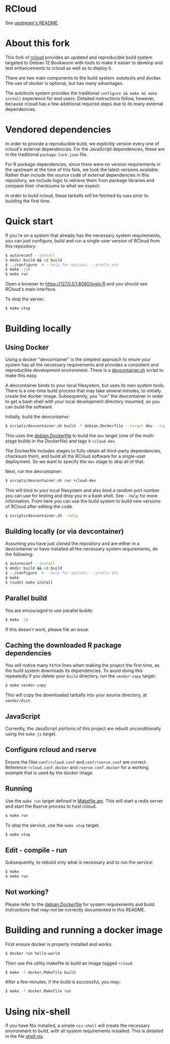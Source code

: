 # RCloud

See [upstream's README](README-upstream.md).

# About this fork

This fork of [rcloud](https://github.com/att/rcloud) provides an
updated and reproducible build system targeted to Debian 12 Bookworm
with tools to make it easier to develop and test enhancements to
rcloud as well as to deploy it.

There are two main components to the build system: autotools and
docker. The use of docker is optional, but has many advantages.

The autotools system provides the traditional `configure && make &&
make install` experience for end users. Detailed instructions follow,
however, because rcloud has a few additional required steps due to its
many external dependencies.

# Vendored dependencies

In order to provide a reproducible build, we explicitly version every
one of rcloud's external dependencies. For the JavaScript
dependencies, these are in the traditional `package-lock.json` file.

For R package dependencies, since there were no version requirements
in the upstream at the time of this fork, we took the latest versions
available. Rather than include the source code of external
dependencies in this repository, we include logic to retrieve them
from package libraries and compare their checksums to what we expect.

In order to build rcloud, these tarballs will be fetched by `make`
prior to building the first time.

# Quick start

If you're on a system that already has the necessary system
requirements, you can just configure, build and run a single-user
version of RCloud from this repository:

```sh
$ autoreconf --install
$ mkdir build && cd build
$ ../configure  # --help for options, --prefix etc
$ make -j16
$ make run
```

Open a browser to https://127.0.0.1:8080/login.R and you should see
RCloud's main interface.

To stop the server:

```sh
$ make stop
```

# Building locally

## Using Docker

Using a docker "devcontainer" is the simplest approach to enure your
system has all the necessary requirements and provides a consistent
and reproducible development environment. There is a
[devcontainer.sh](scripts/devcontainer.sh) script to make this easy.

A devcontainer binds to your local filesystem, but uses its own system
tools. There is a one-time build process that may take several
minutes, to initially create the docker image. Subsequently, you "run"
the devcontainer in order to get a bash shell with your local
development directory mounted, so you can build the software.

Initially, build the devcontainer:

```sh
$ scripts/devcontainer.sh build -f debian.Dockerfile --target dev --tag rcloud-dev
```

This uses the [debian.Dockerfile](debian.Dockerfile) to build the
`dev` target (one of the multi-stage builds in the Dockerfile) and
tags it `rcloud-dev`.

The Dockerfile includes stages to fully obtain all third-party
dependencies, checksum them, and build all the RCloud software for a
single-user deployment. So we want to specify the `dev` stage to skip
all of that.

Next, run the devcontainer:

```sh
$ scripts/devcontainer.sh run rcloud-dev
```

This will bind to your local filesystem and also bind a random port
number you can use for testing and drop you in a bash shell. See
`--help` for more information. From here you can use the build system
to build new versions of RCloud after editing the code.

```sh
$ scripts/devcontainer.sh --help
```

## Building locally (or via devcontainer)

Assuming you have just cloned the repository and are either in a
devcontainer or have installed all the necessary system requirements,
do the following:

```sh
$ autoreconf --install
$ mkdir build && cd build
$ ../configure  # --help for options, --prefix etc
$ make
$ (sudo) make install
```

## Parallel build

You are encouraged to use parallel builds:

```sh
$ make -j8
```

If this doesn't work, please file an issue.

## Caching the downloaded R package dependencies

You will notice many `FETCH` lines when making the project the first
time, as the build system downloads its dependencies. To avoid doing
this repeatedly if you delete your `build` directory, run the
`vendor-copy` target:

```sh
$ make vendor-copy
```

This will copy the downloaded tarballs into your source directory, at
`vendor/dist`.

## JavaScript

Currently, the JavaScript portions of this project are rebuilt
unconditionally using the `make js` target.

## Configure rcloud and rserve

Ensure the files `conf/rcloud.conf` and `conf/rserve.conf` are
correct. Reference `rcloud.conf.docker` and `rserve.conf.docker` for a
working example that is used by the docker image.

## Running

Use the `make run` target defined in [Makefile.am](./Makefile.am).
This will start a redis server and start the Rserve process to host
rcloud.

```sh
$ make run
```

To stop the service, use the `make stop` target.

```sh
$ make stop
```

## Edit - compile - run

Subsequently, to rebuild only what is necessary and to run the
service:

```sh
$ make
$ make run
```

## Not working?

Please refer to the [debian.Dockerfile](./debian.Dockerfile) for
system requirements and build instructions that may not be correctly
documented in this README.

# Building and running a docker image

First ensure docker is properly installed and works:

```sh
$ docker run hello-world
```

Then use the utility makefile to build an image tagged `rcloud`:
```sh
$ make -f docker.Makefile build
```

After a few minutes, if the build is successful, you may:
```sh
$ make -f docker.Makefile run
```

# Using nix-shell

If you have Nix installed, a simple `nix-shell` will create the
necessary environment to build, with all system requirements
installed. This is detailed in the file [shell.nix](./shell.nix).
